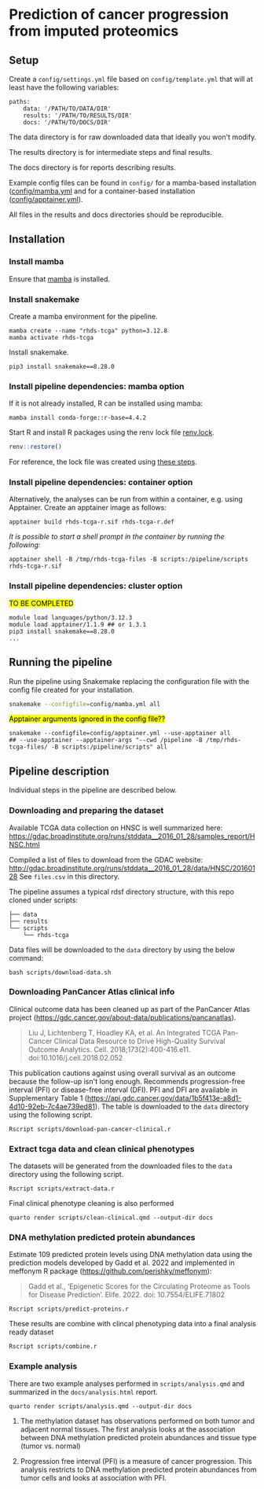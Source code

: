 # Prediction of cancer progression from imputed proteomics

## Setup

Create a `config/settings.yml` file based on `config/template.yml` that
will at least have the following variables:

```
paths:
    data: '/PATH/TO/DATA/DIR'
    results: '/PATH/TO/RESULTS/DIR'
    docs: '/PATH/TO/DOCS/DIR'
```

The data directory is for raw downloaded data that ideally you won't modify.

The results directory is for intermediate steps and final results.

The docs directory is for reports describing results. 

Example config files can be found in `config/`
for a mamba-based installation ([config/mamba.yml](config/mamba.yml)
and for a container-based installation ([config/apptainer.yml](config/apptainer.yml)).

All files in the results and docs directories should be reproducible.

## Installation

### Install mamba

Ensure that [mamba](readme-mamba.md) is installed.

### Install snakemake

Create a mamba environment for the pipeline.

```
mamba create --name "rhds-tcga" python=3.12.8
mamba activate rhds-tcga
```

Install snakemake.

```
pip3 install snakemake==8.28.0
```

### Install pipeline dependencies: mamba option

If it is not already installed, R can be installed using mamba:

```
mamba install conda-forge::r-base=4.4.2
```

Start R and install R packages using the
renv lock file [renv.lock](renv.lock).

```R
renv::restore()
```

For reference, the lock file was created using
[these steps](readme-renv.md).

### Install pipeline dependencies: container option

Alternatively, the analyses can be run from within a container,
e.g. using Apptainer. 
Create an apptainer image as follows:

```
apptainer build rhds-tcga-r.sif rhds-tcga-r.def
```

*It is possible to start a shell prompt in the container by running the following:*

```
apptainer shell -B /tmp/rhds-tcga-files -B scripts:/pipeline/scripts rhds-tcga-r.sif
```

### Install pipeline dependencies: cluster option

<mark>TO BE COMPLETED</mark>

```
module load languages/python/3.12.3
module load apptainer/1.1.9 ## or 1.3.1
pip3 install snakemake==8.28.0
...
```


## Running the pipeline

Run the pipeline using Snakemake replacing the configuration
file with the config file created for your installation.

```bash
snakemake --configfile=config/mamba.yml all
```

<mark>Apptainer arguments ignored in the config file??</mark>

```
snakemake --configfile=config/apptainer.yml --use-apptainer all
## --use-apptainer --apptainer-args "--cwd /pipeline -B /tmp/rhds-tcga-files/ -B scripts:/pipeline/scripts" all
```

## Pipeline description

Individual steps in the pipeline are described below.

### Downloading and preparing the dataset

Available TCGA data collection on HNSC is well summarized here:
https://gdac.broadinstitute.org/runs/stddata__2016_01_28/samples_report/HNSC.html

Compiled a list of files to download from the GDAC website:
http://gdac.broadinstitute.org/runs/stddata__2016_01_28/data/HNSC/20160128
See `files.csv` in this directory.

The pipeline assumes a typical rdsf directory structure, with this repo
cloned under scripts:

```
├── data
├── results
└── scripts
    └── rhds-tcga
```

Data files will be downloaded to the `data` directory by using the 
below command:

```
bash scripts/download-data.sh
```

### Downloading PanCancer Atlas clinical info

Clinical outcome data has been cleaned up as part of the
PanCancer Atlas project
(https://gdc.cancer.gov/about-data/publications/pancanatlas).

> Liu J, Lichtenberg T, Hoadley KA, et al. An Integrated TCGA Pan-Cancer
> Clinical Data Resource to Drive High-Quality Survival Outcome
> Analytics. Cell. 2018;173(2):400-416.e11. doi:10.1016/j.cell.2018.02.052

This publication cautions against using overall survival as an outcome
because the follow-up isn't long enough.
Recommends progression-free interval (PFI) or
disease-free interval (DFI).
PFI and DFI are available in Supplementary Table 1
(https://api.gdc.cancer.gov/data/1b5f413e-a8d1-4d10-92eb-7c4ae739ed81).
The table is downloaded to the `data` directory
using the following script.

```
Rscript scripts/download-pan-cancer-clinical.r
```

### Extract tcga data and clean clinical phenotypes

The datasets will be generated
from the downloaded files to the `data` directory
using the following script.

```
Rscript scripts/extract-data.r
```

Final clinical phenotype cleaning is also performed

```
quarto render scripts/clean-clinical.qmd --output-dir docs
```

### DNA methylation predicted protein abundances

Estimate 109 predicted protein levels using DNA methylation data
using the prediction models developed by Gadd et al. 2022 and 
implemented in meffonym R package (https://github.com/perishky/meffonym):

> Gadd et al., ‘Epigenetic Scores for the Circulating Proteome as Tools for 
> Disease Prediction’. Elife. 2022. doi: 10.7554/ELIFE.71802

```
Rscript scripts/predict-proteins.r
```

These results are combine with clincal phenotyping data into
a final analysis ready dataset

```
Rscript scripts/combine.r
```

### Example analysis 

There are two example analyses performed in `scripts/analysis.qmd` and 
summarized in the `docs/analysis.html` report.

```
quarto render scripts/analysis.qmd --output-dir docs
```

1. The methylation dataset has observations performed on both tumor and 
adjacent normal tissues. The first analysis looks at the association between
DNA methylation predicted protein abundances and tissue type (tumor vs. normal)

2. Progression free interval (PFI) is a measure of cancer progression. This
analysis restricts to DNA methylation predicted protein abundances from tumor
cells and looks at association with PFI.
